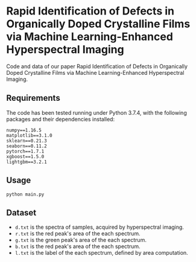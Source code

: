 # Rapid Identification of Defects in Organically Doped Crystalline Films via Machine Learning-Enhanced Hyperspectral Imaging

Code and data of our paper Rapid Identification of Defects in Organically Doped Crystalline Films via Machine Learning-Enhanced Hyperspectral Imaging.

## Requirements

The code has been tested running under Python 3.7.4, with the following packages and their dependencies installed:
```
numpy==1.16.5
matplotlib==3.1.0
sklearn==0.21.3
seaborn==0.11.2
pytorch==1.7.1
xgboost==1.5.0
lightgbm==3.2.1
```

## Usage

```
python main.py
```

## Dataset

- `d.txt` is the spectra of samples, acquired by hyperspectral imaging.
- `r.txt` is the red peak's area of the each spectrum.
- `g.txt` is the green peak's area of the each spectrum.
- `b.txt` is the red peak's area of the each spectrum.
- `l.txt` is the label of the each spectrum, defined by area computation.